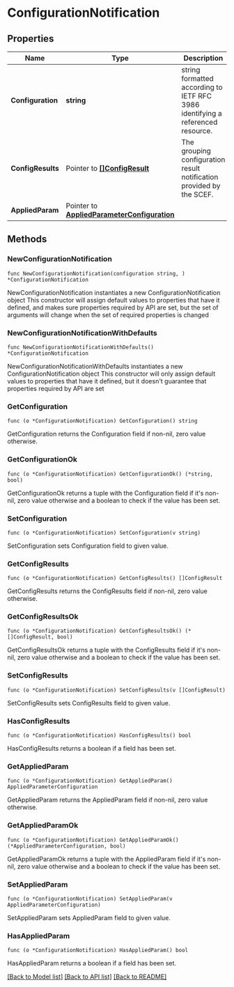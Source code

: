 # ConfigurationNotification

## Properties

Name | Type | Description | Notes
------------ | ------------- | ------------- | -------------
**Configuration** | **string** | string formatted according to IETF RFC 3986 identifying a referenced resource. | 
**ConfigResults** | Pointer to [**[]ConfigResult**](ConfigResult.md) | The grouping configuration result notification provided by the SCEF. | [optional] 
**AppliedParam** | Pointer to [**AppliedParameterConfiguration**](AppliedParameterConfiguration.md) |  | [optional] 

## Methods

### NewConfigurationNotification

`func NewConfigurationNotification(configuration string, ) *ConfigurationNotification`

NewConfigurationNotification instantiates a new ConfigurationNotification object
This constructor will assign default values to properties that have it defined,
and makes sure properties required by API are set, but the set of arguments
will change when the set of required properties is changed

### NewConfigurationNotificationWithDefaults

`func NewConfigurationNotificationWithDefaults() *ConfigurationNotification`

NewConfigurationNotificationWithDefaults instantiates a new ConfigurationNotification object
This constructor will only assign default values to properties that have it defined,
but it doesn't guarantee that properties required by API are set

### GetConfiguration

`func (o *ConfigurationNotification) GetConfiguration() string`

GetConfiguration returns the Configuration field if non-nil, zero value otherwise.

### GetConfigurationOk

`func (o *ConfigurationNotification) GetConfigurationOk() (*string, bool)`

GetConfigurationOk returns a tuple with the Configuration field if it's non-nil, zero value otherwise
and a boolean to check if the value has been set.

### SetConfiguration

`func (o *ConfigurationNotification) SetConfiguration(v string)`

SetConfiguration sets Configuration field to given value.


### GetConfigResults

`func (o *ConfigurationNotification) GetConfigResults() []ConfigResult`

GetConfigResults returns the ConfigResults field if non-nil, zero value otherwise.

### GetConfigResultsOk

`func (o *ConfigurationNotification) GetConfigResultsOk() (*[]ConfigResult, bool)`

GetConfigResultsOk returns a tuple with the ConfigResults field if it's non-nil, zero value otherwise
and a boolean to check if the value has been set.

### SetConfigResults

`func (o *ConfigurationNotification) SetConfigResults(v []ConfigResult)`

SetConfigResults sets ConfigResults field to given value.

### HasConfigResults

`func (o *ConfigurationNotification) HasConfigResults() bool`

HasConfigResults returns a boolean if a field has been set.

### GetAppliedParam

`func (o *ConfigurationNotification) GetAppliedParam() AppliedParameterConfiguration`

GetAppliedParam returns the AppliedParam field if non-nil, zero value otherwise.

### GetAppliedParamOk

`func (o *ConfigurationNotification) GetAppliedParamOk() (*AppliedParameterConfiguration, bool)`

GetAppliedParamOk returns a tuple with the AppliedParam field if it's non-nil, zero value otherwise
and a boolean to check if the value has been set.

### SetAppliedParam

`func (o *ConfigurationNotification) SetAppliedParam(v AppliedParameterConfiguration)`

SetAppliedParam sets AppliedParam field to given value.

### HasAppliedParam

`func (o *ConfigurationNotification) HasAppliedParam() bool`

HasAppliedParam returns a boolean if a field has been set.


[[Back to Model list]](../README.md#documentation-for-models) [[Back to API list]](../README.md#documentation-for-api-endpoints) [[Back to README]](../README.md)


